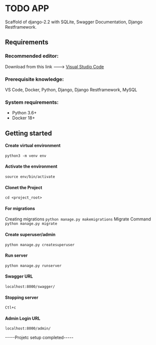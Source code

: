 # TODO APP
Scaffold of django-2.2 with SQLite, Swagger Documentation, Django Restframework.

## Requirements
### Recommended editor:
Download from this link ---> [Visual Studio Code](https://code.visualstudio.com/Download)

### Prerequisite knowledge:
VS Code, Docker, Python, Django, Django Restframework, MySQL

### System requirements:
* Python 3.6+
* Docker 18+

## Getting started

#### Create virtual environment
```python3 -m venv env```

#### Activate the environment
```source env/bin/activate```

#### Clonet the Project

```cd <project_root>```

#### For migrations

Creating migrations
```python manage.py makemigrations```
Migrate Command
```python manage.py migrate```

#### Create superuser/admin
```python manage.py createsuperuser```

#### Run server
```python manage.py runserver```

#### Swagger URL
```localhost:8000/swagger/```

#### Stopping server
```Ctl+c```

#### Admin Login URL
```localhost:8000/admin/```

-----Projetc setup completed-----
